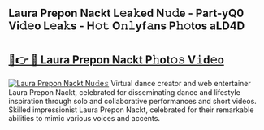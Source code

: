 ## Laura Prepon Nackt L𝚎a𝚔ed N𝚞𝚍e - Part-yQ0 Vi𝚍𝚎o L𝚎a𝚔s - H𝚘𝚝 O𝚗𝚕yf𝚊ns P𝚑𝚘tos aLD4D

# <h2><a href="http://kf9iiu.oniu.top/?m=Laura+Prepon+Nackt">🔗👉 🔴 Laura Prepon Nackt P𝚑ot𝚘𝚜 V𝚒d𝚎o</a></h2>

[![Laura Prepon Nackt Nu𝚍e𝚜](https://i.imgur.com/0qMVB7G.gif)](http://kf9iiu.oniu.top/?m=Laura+Prepon+Nackt)
Virtual dance creator and web entertainer Laura Prepon Nackt, celebrated for disseminating dance and lifestyle inspiration through solo and collaborative performances and short videos. Skilled impressionist Laura Prepon Nackt, celebrated for their remarkable abilities to mimic various voices and accents.  
